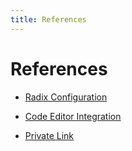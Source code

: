 ```yaml
---
title: References
---
```


# References


* [Radix Configuration](./reference-radix-config/index.md)  

* [Code Editor Integration](./reference-code-editor-integration/index.md)  

* [Private Link](./reference-private-link/)
